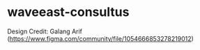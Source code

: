 # waveeast-consultus
Design Credit: Galang Arif
(https://www.figma.com/community/file/1054666853278219012)
